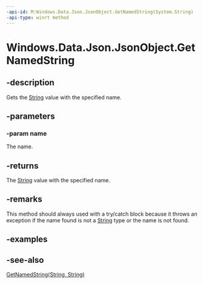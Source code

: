 ```yaml
---
-api-id: M:Windows.Data.Json.JsonObject.GetNamedString(System.String)
-api-type: winrt method
---
```


<!-- Method syntax
public string GetNamedString(System.String name)
-->

# Windows.Data.Json.JsonObject.GetNamedString

## -description
Gets the [String](/dotnet/api/system.string?view=dotnet-uwp-10.0&preserve-view=true) value with the specified name.

## -parameters
### -param name
The name.

## -returns
The [String](/dotnet/api/system.string?view=dotnet-uwp-10.0&preserve-view=true) value with the specified name.

## -remarks
This method should always used with a try/catch block because it throws an exception if the name found is not a [String](/dotnet/api/system.string?view=dotnet-uwp-10.0&preserve-view=true) type or the name is not found.

## -examples

## -see-also
[GetNamedString(String, String)](jsonobject_getnamedstring_1418463848.md)